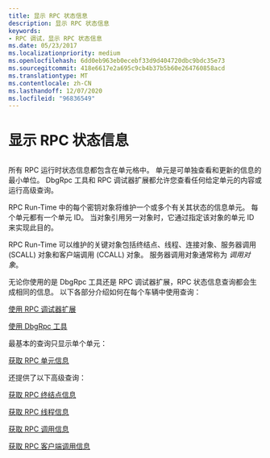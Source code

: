 ```yaml
---
title: 显示 RPC 状态信息
description: 显示 RPC 状态信息
keywords:
- RPC 调试，显示 RPC 状态信息
ms.date: 05/23/2017
ms.localizationpriority: medium
ms.openlocfilehash: 6dd0eb963eb0ecebf33d9d404720dbc9bdc35e73
ms.sourcegitcommit: 418e6617e2a695c9cb4b37b5b60e264760858acd
ms.translationtype: MT
ms.contentlocale: zh-CN
ms.lasthandoff: 12/07/2020
ms.locfileid: "96836549"
---
```

# <a name="displaying-rpc-state-information"></a>显示 RPC 状态信息


## <span id="ddk_displaying_rpc_state_information_dbg"></span><span id="DDK_DISPLAYING_RPC_STATE_INFORMATION_DBG"></span>


所有 RPC 运行时状态信息都包含在单元格中。 单元是可单独查看和更新的信息的最小单位。 DbgRpc 工具和 RPC 调试器扩展都允许您查看任何给定单元的内容或运行高级查询。

RPC Run-Time 中的每个密钥对象将维护一个或多个有关其状态的信息单元。 每个单元都有一个单元 ID。 当对象引用另一对象时，它通过指定该对象的单元 ID 来实现此目的。

RPC Run-Time 可以维护的关键对象包括终结点、线程、连接对象、服务器调用 (SCALL) 对象和客户端调用 (CCALL) 对象。 服务器调用对象通常称为 *调用对象*。

无论你使用的是 DbgRpc 工具还是 RPC 调试器扩展，RPC 状态信息查询都会生成相同的信息。 以下各部分介绍如何在每个车辆中使用查询：

[使用 RPC 调试器扩展](using-the-rpc-debugger-extensions.md)

[使用 DbgRpc 工具](using-the-dbgrpc-tool.md)

最基本的查询只显示单个单元：

[获取 RPC 单元信息](get-rpc-cell-information.md)

还提供了以下高级查询：

[获取 RPC 终结点信息](get-rpc-endpoint-information.md)

[获取 RPC 线程信息](get-rpc-thread-information.md)

[获取 RPC 调用信息](get-rpc-call-information.md)

[获取 RPC 客户端调用信息](get-rpc-client-call-information.md)

 

 





